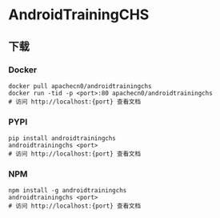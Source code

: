 # AndroidTrainingCHS

## 下载

### Docker

```
docker pull apachecn0/androidtrainingchs
docker run -tid -p <port>:80 apachecn0/androidtrainingchs
# 访问 http://localhost:{port} 查看文档
```

### PYPI

```
pip install androidtrainingchs
androidtrainingchs <port>
# 访问 http://localhost:{port} 查看文档
```

### NPM

```
npm install -g androidtrainingchs
androidtrainingchs <port>
# 访问 http://localhost:{port} 查看文档
```